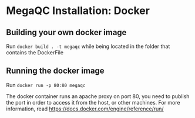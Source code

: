 # MegaQC Installation: Docker

## Building your own docker image

Run `docker build . -t megaqc` while being located in the folder that contains the DockerFile


## Running the docker image

Run `docker run -p 80:80 megaqc`

The docker container runs an apache proxy on port 80, you need to publish the port in order to access it from the host, or other machines. 
For more information, read https://docs.docker.com/engine/reference/run/
